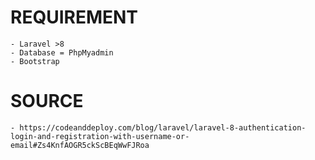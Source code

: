# REQUIREMENT 
    - Laravel >8
    - Database = PhpMyadmin
    - Bootstrap
# SOURCE 
    - https://codeanddeploy.com/blog/laravel/laravel-8-authentication-login-and-registration-with-username-or-email#Zs4KnfAOGR5ckScBEqWwFJRoa